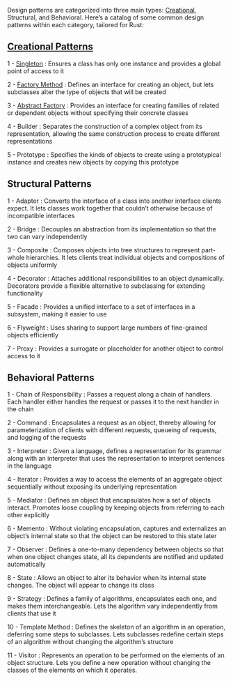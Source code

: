 Design patterns are categorized into three main types: [Creational](https://github.com/0xkelvin/Design_Pattern_in_Rust/tree/main/Creational), Structural, and Behavioral. Here’s a catalog of some common design patterns within each category, tailored for Rust:

## [Creational Patterns](https://github.com/0xkelvin/Design_Pattern_in_Rust/tree/main/Creational)

1 - [Singleton](https://github.com/0xkelvin/Design_Pattern_in_Rust/tree/main/Creational/example_singleton_pattern) : Ensures a class has only one instance and provides a global point of access to it

2 -  [Factory Method](https://github.com/0xkelvin/Design_Pattern_in_Rust/tree/main/Creational/example_factory_method) : Defines an interface for creating an object, but lets subclasses alter the type of objects that will be created

3 - [Abstract Factory](https://github.com/0xkelvin/Design_Pattern_in_Rust/tree/main/Creational/example_abstract_factory) : Provides an interface for creating families of related or dependent objects without specifying their concrete classes

4 - Builder : Separates the construction of a complex object from its representation, allowing the same construction process to create different representations

5 - Prototype : Specifies the kinds of objects to create using a prototypical instance and creates new objects by copying this prototype



## Structural Patterns
1 - Adapter : Converts the interface of a class into another interface clients expect. It lets classes work together that couldn’t otherwise because of incompatible interfaces

2 - Bridge : Decouples an abstraction from its implementation so that the two can vary independently

3 - Composite : Composes objects into tree structures to represent part-whole hierarchies. It lets clients treat individual objects and compositions of objects uniformly

4 - Decorator : Attaches additional responsibilities to an object dynamically. Decorators provide a flexible alternative to subclassing for extending functionality

5 - Facade : Provides a unified interface to a set of interfaces in a subsystem, making it easier to use

6 - Flyweight : Uses sharing to support large numbers of fine-grained objects efficiently

7 - Proxy : Provides a surrogate or placeholder for another object to control access to it

## Behavioral Patterns
1 - Chain of Responsibility : Passes a request along a chain of handlers. Each handler either handles the request or passes it to the next handler in the chain

2 - Command : Encapsulates a request as an object, thereby allowing for parameterization of clients with different requests, queueing of requests, and logging of the requests

3 - Interpreter : Given a language, defines a representation for its grammar along with an interpreter that uses the representation to interpret sentences in the language

4 - Iterator : Provides a way to access the elements of an aggregate object sequentially without exposing its underlying representation

5 - Mediator : Defines an object that encapsulates how a set of objects interact. Promotes loose coupling by keeping objects from referring to each other explicitly

6 - Memento : Without violating encapsulation, captures and externalizes an object’s internal state so that the object can be restored to this state later

7 - Observer : Defines a one-to-many dependency between objects so that when one object changes state, all its dependents are notified and updated automatically

8 - State : Allows an object to alter its behavior when its internal state changes. The object will appear to change its class

9 - Strategy : Defines a family of algorithms, encapsulates each one, and makes them interchangeable. Lets the algorithm vary independently from clients that use it

10 - Template Method : Defines the skeleton of an algorithm in an operation, deferring some steps to subclasses. Lets subclasses redefine certain steps of an algorithm without changing the algorithm’s structure

11 - Visitor : Represents an operation to be performed on the elements of an object structure. Lets you define a new operation without changing the classes of the elements on which it operates.
